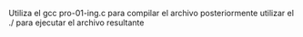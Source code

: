 Utiliza el  gcc pro-01-ing.c para compilar el archivo posteriormente utilizar el ./ para ejecutar el archivo resultante
